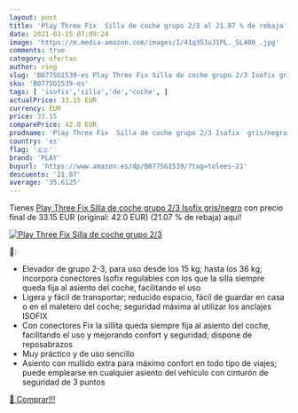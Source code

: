 ```yaml
---
layout: post
title: 'Play Three Fix  Silla de coche grupo 2/3 al 21.07 % de rebaja'
date: 2021-03-15 07:09:24
image: 'https://m.media-amazon.com/images/I/41q35JuJ1PL._SL400_.jpg'
comments: true
category: ofertas
author: ring
slug: 'B077SG1539-es Play Three Fix Silla de coche grupo 2/3 Isofix gris/negro'
sku: 'B077SG1539-es'
tags: [ 'isofix','silla','de','coche', ]
actualPrice: 33.15 EUR
currency: EUR
price: 33.15
comparePrice: 42.0 EUR
prodname: 'Play Three Fix  Silla de coche grupo 2/3 Isofix  gris/negro'
country: 'es'
flag: '🇪🇸'
brand: 'PLAY'
buyurl: 'https://www.amazon.es/dp/B077SG1539/?tag=tolees-21'
descuento: '21.07'
average: '35.6125'
---
```


Tienes [Play Three Fix  Silla de coche grupo 2/3 Isofix  gris/negro](https://www.amazon.es/dp/B077SG1539/?tag=tolees-21) con precio final de  33.15 EUR (original: 42.0 EUR) (21.07 %  de rebaja) aqui!

[![Play Three Fix  Silla de coche grupo 2/3](https://m.media-amazon.com/images/I/41q35JuJ1PL._SL400_.jpg)](https://www.amazon.es/dp/B077SG1539/?tag=tolees-21)

🔎:

- Elevador de grupo 2-3, para uso desde los 15 kg; hasta los 36 kg; incorpora conectores Isofix regulables con los que la silla siempre queda fija al asiento del coche, facilitando el uso
- Ligera y fácil de transportar; reducido espacio, fácil de guardar en casa o en el maletero del coche; seguridad máxima al utilizar los anclajes ISOFIX
- Con conectores Fix la sillita queda siempre fija al asiento del coche, facilitando el uso y mejorando confort y seguridad; dispone de reposabrazos
- Muy práctico y de uso sencillo
- Asiento con mullido extra para máximo confort en todo tipo de viajes; puede emplearse en cualquier asiento del vehículo con cinturón de seguridad de 3 puntos

[🛒 Comprar!!!](https://www.amazon.es/dp/B077SG1539/?tag=tolees-21)
